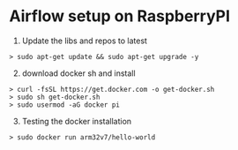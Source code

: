 # Airflow setup on RaspberryPI

1. Update the libs and repos to latest

```
> sudo apt-get update && sudo apt-get upgrade -y
```

2. download docker sh and install
```
> curl -fsSL https://get.docker.com -o get-docker.sh
> sudo sh get-docker.sh
> sudo usermod -aG docker pi
```

3. Testing the docker installation
```
> sudo docker run arm32v7/hello-world
```